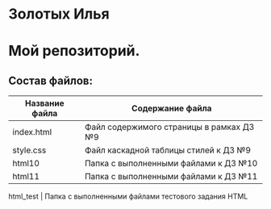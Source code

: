 # Золотых Илья
Мой репозиторий.
================
## Состав файлов:

Название файла  | Содержание файла
----------------|----------------------
index.html      | Файл содержимого страницы в рамках ДЗ №9
style.css       | Файл каскадной таблицы стилей к ДЗ №9
html10          | Папка с выполненными файлами к ДЗ №10
html11          | Папка с выполненными файлами к ДЗ №11



html_test       | Папка с выполненными файлами тестового задания HTML
